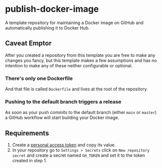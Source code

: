 # publish-docker-image

A template repository for maintaining a Docker image on GitHub and automatically publishing it to Docker Hub.
## Caveat Emptor

After you created a repository from this template you are free to make any changes you fancy, but this template makes a few assumptions and has no intention to make any of these neither configurable or optional.

### There's only one Dockerfile

And that file is called `Dockerfile` and lives at the root of the repository.
### Pushing to the default branch triggers a release

As soon as your push commits to the default branch (either `main` or `master`) a GitHub workflow will start building your Docker image.

## Requirements

1. Create a [personal access token](https://github.com/settings/tokens) and copy its value.
2. In your repository go to `Settings > Secrets` click on `New repository secret` and create a secret named `GH_TOKEN` and set it to the token created in step 1.